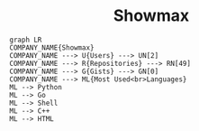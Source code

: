 <h1 align="center">Showmax</h1>

```mermaid
graph LR
COMPANY_NAME{Showmax}
COMPANY_NAME ---> U{Users} ---> UN[2]
COMPANY_NAME ---> R{Repositories} ---> RN[49]
COMPANY_NAME ---> G{Gists} ---> GN[0]
COMPANY_NAME ---> ML{Most Used<br>Languages}
ML --> Python
ML --> Go
ML --> Shell
ML --> C++
ML --> HTML
```
